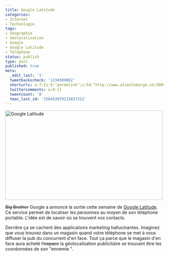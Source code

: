 ```yaml
---
title: Google Latitude
categories:
- Internet
- Technologie
tags:
- Géographie
- Géolocalisation
- Google
- Google Latitude
- Téléphone
status: publish
type: post
published: true
meta:
  _edit_last: '1'
  tweetbackscheck: '1234589082'
  shorturls: a:7:{s:9:"permalink";s:54:"http://www.alienlebarge.ch/2009/02/07/google-latitude/";s:7:"tinyurl";s:25:"http://tinyurl.com/dkj3gd";s:4:"isgd";s:17:"http://is.gd/iJx8";s:5:"bitly";s:20:"http://bit.ly/3S8i5C";s:5:"snipr";s:22:"http://snipr.com/bgqk0";s:5:"snurl";s:22:"http://snurl.com/bgqk0";s:7:"snipurl";s:24:"http://snipurl.com/bgqk0";}
  twittercomments: a:0:{}
  tweetcount: '0'
  tmac_last_id: '256453979133837312'
---
```

<img class="alignnone size-medium wp-image-1022" title="Google Latitude" src="https://dlgjp9x71cipk.cloudfront.net/2009/02/googlelatitude-500x284.png" alt="Google Latitude" width="500" height="284" />

<span style="text-decoration: line-through;">Big Brother</span> Google a annoncé la sortie cette semaine de <a title="Lien vers le site de Google Latitude" href="http://www.google.ch/latitude/">Google Latitude</a>. Ce service permet de localiser les personnes au moyen de son téléphone portable. L'idée est de savoir où se trouvent vos contacts.

Derrière ça se cachent des applications marketing hallucinantes. Imaginez que vous trouvez dans un magasin quand votre téléphone se met à vous diffuser la pub du concurrent d'en face. Tout ça parce que le magasin d'en face aura acheté <span style="text-decoration: line-through;">l'espace</span> la géolocalisation publicitaire se trouvant être les coordonnées de son "ennemie ".

<!--more-->

<object width="480" height="295" data="http://www.youtube.com/v/Swh5uGmrBYo&amp;hl=fr&amp;fs=1" type="application/x-shockwave-flash"><param name="allowFullScreen" value="true" /><param name="allowscriptaccess" value="always" /><param name="src" value="http://www.youtube.com/v/Swh5uGmrBYo&amp;hl=fr&amp;fs=1" /><param name="allowfullscreen" value="true" /></object>
